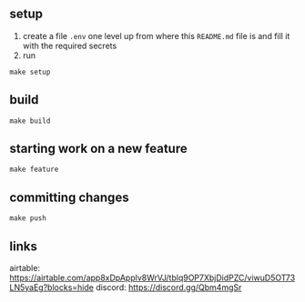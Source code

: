 ## setup
1. create a file `.env` one level up from where this `README.md` file is and fill it with the required secrets
2. run
```
make setup
```


## build
```
make build
```


## starting work on a new feature
```
make feature
```


## committing changes
```
make push
```


## links

airtable: https://airtable.com/app8xDpApplv8WrVJ/tblq9OP7XbjDidPZC/viwuD5OT73LN5yaEg?blocks=hide
discord: https://discord.gg/Qbm4mgSr
